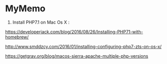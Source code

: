 # MyMemo

1. Install PHP7.1 on Mac Os X : 

https://developerjack.com/blog/2016/08/26/Installing-PHP71-with-homebrew/

http://www.smddzcy.com/2016/01/installing-configuring-php7-zts-on-os-x/

https://getgrav.org/blog/macos-sierra-apache-multiple-php-versions
